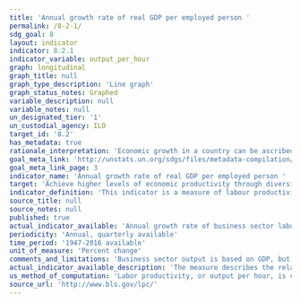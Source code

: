 ```yaml
---
title: 'Annual growth rate of real GDP per employed person '
permalink: /8-2-1/
sdg_goal: 8
layout: indicator
indicator: 8.2.1
indicator_variable: output_per_hour
graph: longitudinal
graph_title: null
graph_type_description: 'Line graph'
graph_status_notes: Graphed
variable_description: null
variable_notes: null
un_designated_tier: '1'
un_custodial_agency: ILO
target_id: '8.2'
has_metadata: true
rationale_interpretation: 'Economic growth in a country can be ascribed either to increased employment or to more production on average by those who are employed. The latter effect can be described through statistics on labour productivity and thereby it is a key measure of economic and labour market performance. '
goal_meta_link: 'http://unstats.un.org/sdgs/files/metadata-compilation/Metadata-Goal-8.pdf'
goal_meta_link_page: 3
indicator_name: 'Annual growth rate of real GDP per employed person '
target: 'Achieve higher levels of economic productivity through diversification, technological upgrading and innovation, including through a focus on high-value-added and labour-intensive sectors.'
indicator_definition: 'This indicator is a measure of labour productivity growth, which is computed as the annual growth rate of: Gross Domestic Product (GDP) at market prices for the aggregate economy divided by total employment. Employment refers to the average number of persons with one or more paid jobs during the year.'
source_title: null
source_notes: null
published: true
actual_indicator_available: 'Annual growth rate of business sector labor productivity (output per hour)'
periodicity: 'Annual, quarterly available'
time_period: '1947-2016 available'
unit_of_measure: 'Percent change'
comments_and_limitations: 'Business sector output is based on GDP, but includes only a subset of the goods and services included in GDP. The business sector comprises about 75 percent of GDP since it must exclude those portions of the economy for which productivity measures cannot be constructed. General government, the output of the employees of nonprofit institutions and private households, and the rental value of owner-occupied real estate are excluded.'
actual_indicator_available_description: 'The measure describes the relationship between real output and the labor time involved in its production. Measures of labor productivity growth show the changes from period to period in the amount of goods and services produced per hour worked. They reflect the joint effects of many influences, including changes in technology; capital investment; level of output; utilization of capacity, energy, and materials; the organization of production; managerial skill; and the characteristics and effort of the work force.'
us_method_of_computation: 'Labor productivity, or output per hour, is calculated by dividing an index of real output by an index of hours worked of all persons, including employees, proprietors, and unpaid family workers.'
source_url: 'http://www.bls.gov/lpc/'
---
```

